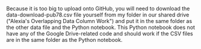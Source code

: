 Because it is too big to upload onto GitHub, you will need to download the data-download-pub78.csv file yourself from my folder in our shared drive ("Alexia's Overlapping Data Column Work") and put it in the same folder as the other data file and the Python notebook. This Python notebook does not have any of the Google Drive-related code and should work if the CSV files are in the same folder as the Python notebook.
